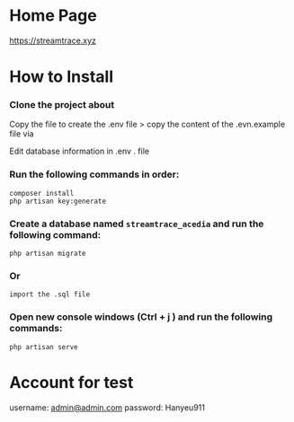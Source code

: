 # Home Page

https://streamtrace.xyz

# How to Install

### Clone the project about

Copy the file to create the .env file > copy the content of the .evn.example file via

Edit database information in .env . file

### Run the following commands in order:

```
composer install
php artisan key:generate
```

### Create a database named ```streamtrace_acedia``` and run the following command:

```
php artisan migrate
```

### Or

```
import the .sql file
```


### Open new console windows (Ctrl + j ) and run the following commands:

```
php artisan serve
```

# Account for test 

username: admin@admin.com
password: Hanyeu911
